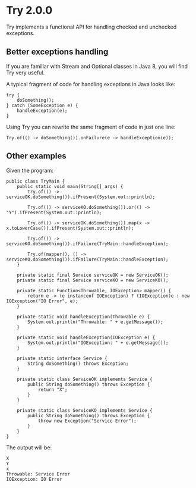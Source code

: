 # Try 2.0.0

Try implements a functional API for handling checked and unchecked exceptions.

## Better exceptions handling 

If you are familiar with Stream and Optional classes in Java 8, you will find Try very useful.

A typical fragment of code for handling exceptions in Java looks like:

    try {
        doSomething();
    } catch (SomeException e) {
        handleException(e);
    }
 
Using Try you can rewrite the same fragment of code in just one line:

    Try.of(() -> doSomething()).onFailure(e -> handleException(e));

## Other examples

Given the program:

    public class TryMain {
        public static void main(String[] args) {
            Try.of(() -> serviceOK.doSomething()).ifPresent(System.out::println);

            Try.of(() -> serviceKO.doSomething()).or(() -> "Y").ifPresent(System.out::println);

            Try.of(() -> serviceOK.doSomething()).map(x -> x.toLowerCase()).ifPresent(System.out::println);

            Try.of(() -> serviceKO.doSomething()).ifFailure(TryMain::handleException);

            Try.of(mapper(), () -> serviceKO.doSomething()).ifFailure(TryMain::handleException);
        }

        private static final Service serviceOK = new ServiceOK();
        private static final Service serviceKO = new ServiceKO();

        private static Function<Throwable, IOException> mapper() {
            return e -> (e instanceof IOException) ? (IOException)e : new IOException("IO Error", e);
        }

        private static void handleException(Throwable e) {
            System.out.println("Throwable: " + e.getMessage());
        }

        private static void handleException(IOException e) {
            System.out.println("IOException: " + e.getMessage());
        }

        private static interface Service {
            String doSomething() throws Exception;
        }

        private static class ServiceOK implements Service {
            public String doSomething() throws Exception {
                return "X";
            }
        }

        private static class ServiceKO implements Service {
            public String doSomething() throws Exception {
                throw new Exception("Service Error");
            }
        }
    }

The output will be:

    X
    Y
    x
    Throwable: Service Error
    IOException: IO Error
